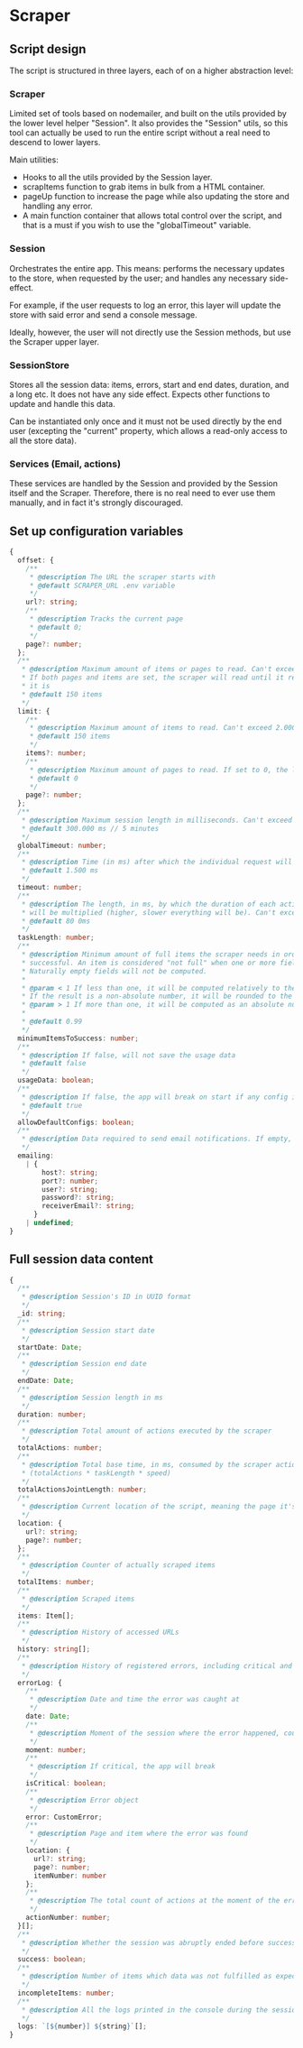 # Scraper

## Script design

The script is structured in three layers, each of on a higher abstraction level:

### Scraper

Limited set of tools based on nodemailer, and built on the utils provided by the lower level helper "Session". It also provides the "Session" utils, so this tool can actually be used to run the entire script without a real need to descend to lower layers.

Main utilities:

- Hooks to all the utils provided by the Session layer.
- scrapItems function to grab items in bulk from a HTML container.
- pageUp function to increase the page while also updating the store and handling any error.
- A main function container that allows total control over the script, and that is a must if you wish to use the "globalTimeout" variable.

### Session

Orchestrates the entire app. This means: performs the necessary updates to the store, when requested by the user; and handles any necessary side-effect.

For example, if the user requests to log an error, this layer will update the store with said error and send a console message.

Ideally, however, the user will not directly use the Session methods, but use the Scraper upper layer.

### SessionStore

Stores all the session data: items, errors, start and end dates, duration, and a long etc. It does not have any side effect. Expects other functions to update and handle this data.

Can be instantiated only once and it must not be used directly by the end user (excepting the "current" property, which allows a read-only access to all the store data).

### Services (Email, actions)

These services are handled by the Session and provided by the Session itself and the Scraper. Therefore, there is no real need to ever use them manually, and in fact it's strongly discouraged.

## Set up configuration variables

```ts
{
  offset: {
    /**
     * @description The URL the scraper starts with
     * @default SCRAPER_URL .env variable
     */
    url?: string;
    /**
     * @description Tracks the current page
     * @default 0;
     */
    page?: number;
  };
  /**
   * @description Maximum amount of items or pages to read. Can't exceed 5.000 items in any case.
   * If both pages and items are set, the scraper will read until it reaches the first limit, whichever
   * it is
   * @default 150 items
   */
  limit: {
    /**
     * @description Maximum amount of items to read. Can't exceed 2.000 items in any case.
     * @default 150 items
     */
    items?: number;
    /**
     * @description Maximum amount of pages to read. If set to 0, the limit is the default maximum of 400
     * @default 0
     */
    page?: number;
  };
  /**
   * @description Maximum session length in milliseconds. Can't exceed 50 minutes
   * @default 300.000 ms // 5 minutes
   */
  globalTimeout: number;
  /**
   * @description Time (in ms) after which the individual request will be cancelled. Can't exceed 30 seconds
   * @default 1.500 ms
   */
  timeout: number;
  /**
   * @description The length, in ms, by which the duration of each action
   * will be multiplied (higher, slower everything will be). Can't exceed 10 seconds
   * @default 80 0ms
   */
  taskLength: number;
  /**
   * @description Minimum amount of full items the scraper needs in order to consider the session
   * successful. An item is considered "not full" when one or more fields are missing due to an error.
   * Naturally empty fields will not be computed.
   *
   * @param < 1 If less than one, it will be computed relatively to the total amount of expected items.
   * If the result is a non-absolute number, it will be rounded to the ceil
   * @param > 1 If more than one, it will be computed as an absolute number
   *
   * @default 0.99
   */
  minimumItemsToSuccess: number;
  /**
   * @description If false, will not save the usage data
   * @default false
   */
  usageData: boolean;
  /**
   * @description If false, the app will break on start if any config is missing
   * @default true
   */
  allowDefaultConfigs: boolean;
  /**
   * @description Data required to send email notifications. If empty, will not try to send any email.
   */
  emailing:
    | {
        host?: string;
        port?: number;
        user?: string;
        password?: string;
        receiverEmail?: string;
      }
    | undefined;
}
```

## Full session data content

```ts
{
  /**
   * @description Session's ID in UUID format
   */
  _id: string;
  /**
   * @description Session start date
   */
  startDate: Date;
  /**
   * @description Session end date
   */
  endDate: Date;
  /**
   * @description Session length in ms
   */
  duration: number;
  /**
   * @description Total amount of actions executed by the scraper
   */
  totalActions: number;
  /**
   * @description Total base time, in ms, consumed by the scraper actions, not including the timeouts
   * (totalActions * taskLength * speed)
   */
  totalActionsJointLength: number;
  /**
   * @description Current location of the script, meaning the page it's at and the item is scraping
   */
  location: {
    url?: string;
    page?: number;
  };
  /**
   * @description Counter of actually scraped items
   */
  totalItems: number;
  /**
   * @description Scraped items
   */
  items: Item[];
  /**
   * @description History of accessed URLs
   */
  history: string[];
  /**
   * @description History of registered errors, including critical and non-critical ones
   */
  errorLog: {
    /**
     * @description Date and time the error was caught at
     */
    date: Date;
    /**
     * @description Moment of the session where the error happened, counted in milliseconds
     */
    moment: number;
    /**
     * @description If critical, the app will break
     */
    isCritical: boolean;
    /**
     * @description Error object
     */
    error: CustomError;
    /**
     * @description Page and item where the error was found
     */
    location: {
      url?: string;
      page?: number;
      itemNumber: number
    };
    /**
     * @description The total count of actions at the moment of the error
     */
    actionNumber: number;
  }[];
  /**
   * @description Whether the session was abruptly ended before successfully finishing
   */
  success: boolean;
  /**
   * @description Number of items which data was not fulfilled as expected
   */
  incompleteItems: number;
  /**
   * @description All the logs printed in the console during the session
   */
  logs: `[${number}] ${string}`[];
}
```
